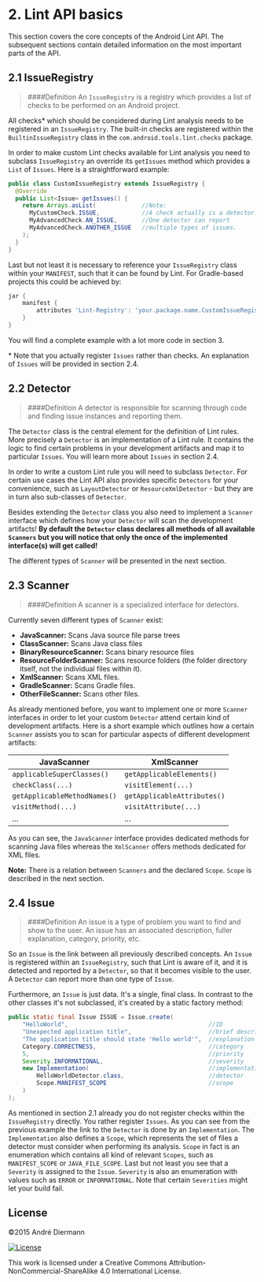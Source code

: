 # 2. Lint API basics

This section covers the core concepts of the Android Lint API. The subsequent sections contain detailed information on the most important parts of the API.

## 2.1 IssueRegistry

>####Definition
>An `IssueRegistry` is a registry which provides a list of checks to be performed on an Android project.

All checks* which should be considered during Lint analysis needs to be registered in an `IssueRegistry`. The built-in checks are registered within the `BuiltinIssueRegistry` class in the `com.android.tools.lint.checks` package.

In order to make custom Lint checks available for Lint analysis you need to subclass `IssueRegistry` an override its `getIssues` method which provides a `List` of `Issues`. Here is a straightforward example:

```java
public class CustomIssueRegistry extends IssueRegistry {
  @Override
  public List<Issue> getIssues() {
    return Arrays.asList(             //Note:
      MyCustomCheck.ISSUE,            //A check actually is a detector.
      MyAdvancedCheck.AN_ISSUE,       //One detector can report
      MyAdvancedCheck.ANOTHER_ISSUE   //multiple types of issues.
    );
  }
}
```

Last but not least it is necessary to reference your `IssueRegistry` class within your `MANIFEST`, such that it can be found by Lint. For Gradle-based projects this could be achieved by:

```groovy
jar {
    manifest {
        attributes 'Lint-Registry': 'your.package.name.CustomIssueRegistry'
    }
}
```

You will find a complete example with a lot more code in section 3.

\* Note that you actually register `Issues` rather than checks. An explanation of `Issues` will be provided in section 2.4.

## 2.2 Detector

>####Definition
>A detector is responsible for scanning through code and finding issue instances and reporting them.

The `Detector` class is the central element for the definition of Lint rules. More precisely a `Detector` is an implementation of a Lint rule. It contains the logic to find certain problems in your development artifacts and map it to particular `Issues`. You will learn more about `Issues` in section 2.4.

In order to write a custom Lint rule you will need to subclass `Detector`. For certain use cases the Lint API also provides specific `Detectors` for your convenience, such as `LayoutDetector` or `ResourceXmlDetector` - but they are in turn also sub-classes of `Detector`.

Besides extending the `Detector` class you also need to implement a `Scanner` interface which defines how your `Detector` will scan the development artifacts! **By default the `Detector` class declares all methods of all available `Scanners` but you will notice that only the once of the implemented interface(s) will get called!**

The different types of `Scanner` will be presented in the next section.

## 2.3 Scanner

>####Definition
>A scanner is a specialized interface for detectors.

Currently seven different types of `Scanner` exist:
* **JavaScanner:** Scans Java source file parse trees
* **ClassScanner:** Scans Java class files
* **BinaryResourceScanner:** Scans binary resource files
* **ResourceFolderScanner:** Scans resource folders (the folder directory itself, not the individual files within it).
* **XmlScanner:** Scans XML files.
* **GradleScanner:** Scans Gradle files.
* **OtherFileScanner:** Scans other files.

As already mentioned before, you want to implement one or more `Scanner` interfaces in order to let your custom `Detector` attend certain kind of development artifacts. Here is a short example which outlines how a certain `Scanner` assists you to scan for particular aspects of different development artifacts:

|JavaScanner|XmlScanner|
|-----------|----------|
|`applicableSuperClasses()`|`getApplicableElements()`|
|`checkClass(...)`|`visitElement(...)`|
|`getApplicableMethodNames()`|`getApplicableAttributes()`|
|`visitMethod(...)`|`visitAttribute(...)`|
|...|...|

As you can see, the `JavaScanner` interface provides dedicated methods for scanning Java files whereas the `XmlScanner` offers methods dedicated for XML files.

**Note:** There is a relation between `Scanners` and the declared `Scope`. `Scope` is described in the next section.

## 2.4 Issue

>####Definition
>An issue is a type of problem you want to find and show to the user. An issue has an associated description, fuller explanation, category, priority, etc.

So an `Issue` is the link between all previously described concepts. An `Issue` is registered within an `IssueRegistry`, such that Lint is aware of it, and it is detected and reported by a `Detector`, so that it becomes visible to the user. A `Detector` can report more than one type of `Issue`.

Furthermore, an `Issue` is just data. It's a single, final class. In contrast to the other classes it's not subclassed, it's created by a static factory method:

```java
public static final Issue ISSUE = Issue.create(
    "HelloWorld",                                        //ID
    "Unexpected application title",                      //brief description
    "The application title should state 'Hello world'",  //explanation
    Category.CORRECTNESS,                                //category
    5,                                                   //priority
    Severity.INFORMATIONAL,                              //severity
    new Implementation(                                  //implementation
        HelloWorldDetector.class,                        //detector
        Scope.MANIFEST_SCOPE                             //scope
    )
);
```

As mentioned in section 2.1 already you do not register checks within the `IssueRegistry` directly. You rather register `Issues`. As you can see from the previous example the link to the `Detector` is done by an `Implementation`. The `Implementation` also defines a `Scope`, which represents the set of files a detector must consider when performing its analysis. `Scope` in fact is an enumeration which contains all kind of relevant `Scopes`, such as `MANIFEST_SCOPE` or `JAVA_FILE_SCOPE`. Last but not least you see that a `Severity` is assigned to the `Issue`. `Severity` is also an enumeration with values such as `ERROR` or `INFORMATIONAL`. Note that certain `Severities` might let your build fail.

## License
&copy;2015 André Diermann

[![License](https://i.creativecommons.org/l/by-nc-sa/4.0/88x31.png)](http://creativecommons.org/licenses/by-nc-sa/4.0/)

This work is licensed under a Creative Commons Attribution-NonCommercial-ShareAlike 4.0 International License.
